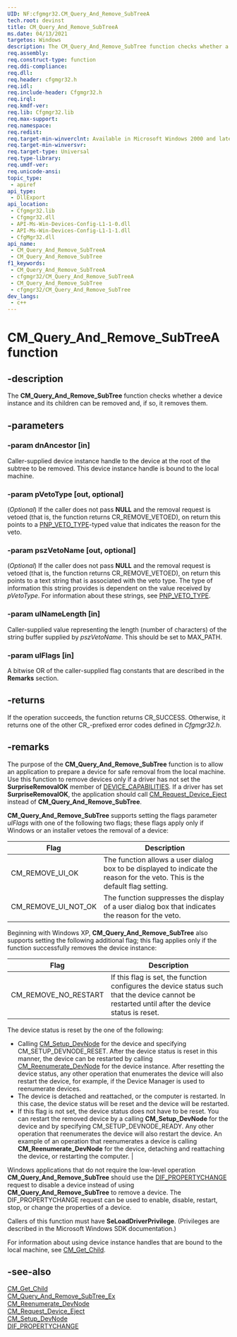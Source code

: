 ```yaml
---
UID: NF:cfgmgr32.CM_Query_And_Remove_SubTreeA
tech.root: devinst 
title: CM_Query_And_Remove_SubTreeA
ms.date: 04/13/2021
targetos: Windows
description: The CM_Query_And_Remove_SubTree function checks whether a device instance and its children can be removed and, if so, it removes them.
req.assembly: 
req.construct-type: function
req.ddi-compliance: 
req.dll: 
req.header: cfgmgr32.h
req.idl: 
req.include-header: Cfgmgr32.h 
req.irql: 
req.kmdf-ver: 
req.lib: Cfgmgr32.lib
req.max-support: 
req.namespace: 
req.redist: 
req.target-min-winverclnt: Available in Microsoft Windows 2000 and later versions of Windows. 
req.target-min-winversvr: 
req.target-type: Universal 
req.type-library: 
req.umdf-ver: 
req.unicode-ansi: 
topic_type:
 - apiref
api_type:
 - DllExport
api_location:
 - Cfgmgr32.lib
 - Cfgmgr32.dll
 - API-Ms-Win-Devices-Config-L1-1-0.dll
 - API-Ms-Win-Devices-Config-L1-1-1.dll
 - CfgMgr32.dll
api_name:
 - CM_Query_And_Remove_SubTreeA
 - CM_Query_And_Remove_SubTree
f1_keywords:
 - CM_Query_And_Remove_SubTreeA
 - cfgmgr32/CM_Query_And_Remove_SubTreeA
 - CM_Query_And_Remove_SubTree
 - cfgmgr32/CM_Query_And_Remove_SubTree
dev_langs:
 - c++
---
```


# CM_Query_And_Remove_SubTreeA function

## -description

The <b>CM_Query_And_Remove_SubTree</b> function checks whether a device instance and its children can be removed and, if so, it removes them.

## -parameters

### -param dnAncestor [in]

Caller-supplied device instance handle to the device at the root of the subtree to be removed. This device instance handle is bound to the local machine.

### -param pVetoType [out, optional]

(<i>Optional</i>)  If the caller does not pass <b>NULL</b> and the removal request is vetoed (that is, the function returns CR_REMOVE_VETOED), on return this points to a <a href="/windows/desktop/api/cfg/ne-cfg-pnp_veto_type">PNP_VETO_TYPE</a>-typed value that indicates the reason for the veto.

### -param pszVetoName [out, optional]

(<i>Optional</i>) If the caller does not pass <b>NULL</b> and the removal request is vetoed (that is, the function returns CR_REMOVE_VETOED), on return this points to a text string that is associated with the veto type. The type of information this string provides is dependent on the value received by <i>pVetoType</i>. For information about these strings, see <a href="/windows/desktop/api/cfg/ne-cfg-pnp_veto_type">PNP_VETO_TYPE</a>.

### -param ulNameLength [in]

Caller-supplied value representing the length (number of characters) of the string buffer supplied by <i>pszVetoName</i>. This should be set to MAX_PATH.

### -param ulFlags [in]

A bitwise OR of the caller-supplied flag constants that are described in the <b>Remarks</b> section.

## -returns

If the operation succeeds, the function returns CR_SUCCESS. Otherwise, it returns one of the other CR_-prefixed error codes defined in <i>Cfgmgr32.h</i>.

## -remarks

The purpose of the <b>CM_Query_And_Remove_SubTree</b> function is to allow an application to prepare a device for safe removal from the local machine. Use this function to remove devices only if a driver has not set the <b>SurpriseRemovalOK</b> member of <a href="/windows-hardware/drivers/ddi/content/wdm/ns-wdm-_device_capabilities">DEVICE_CAPABILITIES</a>. If a driver has set <b>SurpriseRemovalOK</b>, the application should call <a href="/windows/desktop/api/cfgmgr32/nf-cfgmgr32-cm_request_device_ejecta">CM_Request_Device_Eject</a> instead of <b>CM_Query_And_Remove_SubTree</b>.

<b>CM_Query_And_Remove_SubTree</b> supports setting the flags parameter <i>ulFlags</i> with one of the following two flags; these flags apply only if Windows or an installer vetoes the removal of a device:


| Flag | Description |
|------|-------------|
| CM_REMOVE_UI_OK | The function allows a user dialog box to be displayed to indicate the reason for the veto. This is the default flag setting. |
| CM_REMOVE_UI_NOT_OK | The function suppresses the display of a user dialog box that indicates the reason for the veto. |

Beginning with Windows XP, <b>CM_Query_And_Remove_SubTree</b> also supports setting the following additional flag; this flag applies only if the function successfully removes the device instance:


| Flag | Description |
|------|-------------|
| CM_REMOVE_NO_RESTART | If this flag is set, the function configures the device status such that the device cannot be restarted until after the device status is reset. |

The device status is reset by the one of the following:
- Calling [CM_Setup_DevNode](nf-cfgmgr32-cm_setup_devnode.md) for the device and specifying CM_SETUP_DEVNODE_RESET. After the device status is reset in this manner, the device can be restarted by calling [CM_Reenumerate_DevNode](nf-cfgmgr32-cm_reenumerate_devnode.md) for the device instance. After resetting the device status, any other operation that enumerates the device will also restart the device, for example, if the Device Manager is used to reenumerate devices.
- The device is detached and reattached, or the computer is restarted. In this case, the device status will be reset and the device will be restarted.
- If this flag is not set, the device status does not have to be reset. You can restart the removed device by a calling <b>CM_Setup_DevNode</b> for the device and by specifying CM_SETUP_DEVNODE_READY. Any other operation that reenumerates the device will also restart the device. An example of an operation that reenumerates a device is calling <b>CM_Reenumerate_DevNode</b> for the device, detaching and reattaching the device, or restarting the computer. |


Windows applications that do not require the low-level operation <b>CM_Query_And_Remove_SubTree</b> should use the <a href="/windows-hardware/drivers/install/dif-propertychange">DIF_PROPERTYCHANGE</a> request to disable a device instead of using <b>CM_Query_And_Remove_SubTree</b> to remove a device. The DIF_PROPERTYCHANGE request can be used to enable, disable, restart, stop, or change the properties of a device.

Callers of this function must have <b>SeLoadDriverPrivilege</b>. (Privileges are described in the Microsoft Windows SDK documentation.)

For information about using device instance handles that are bound to the local machine, see <a href="/windows/desktop/api/cfgmgr32/nf-cfgmgr32-cm_get_child">CM_Get_Child</a>.

## -see-also

<a href="/windows/desktop/api/cfgmgr32/nf-cfgmgr32-cm_get_child">CM_Get_Child</a>  
<a href="/windows/desktop/api/cfgmgr32/nf-cfgmgr32-cm_query_and_remove_subtree_exa">CM_Query_And_Remove_SubTree_Ex</a>  
<a href="/windows/desktop/api/cfgmgr32/nf-cfgmgr32-cm_reenumerate_devnode">CM_Reenumerate_DevNode</a>  
<a href="/windows/desktop/api/cfgmgr32/nf-cfgmgr32-cm_request_device_ejecta">CM_Request_Device_Eject</a>  
<a href="/windows/desktop/api/cfgmgr32/nf-cfgmgr32-cm_setup_devnode">CM_Setup_DevNode</a>  
<a href="/windows-hardware/drivers/install/dif-propertychange">DIF_PROPERTYCHANGE</a>  
